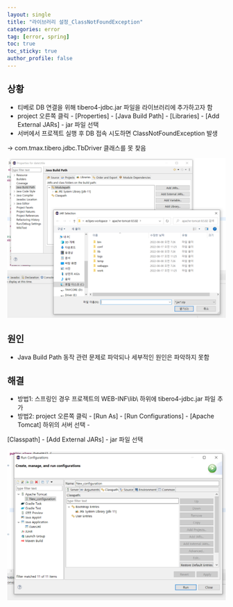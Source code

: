 ```yaml
---
layout: single
title: "라이브러리 설정_ClassNotFoundException"
categories: error
tag: [error, spring]
toc: true
toc_sticky: true
author_profile: false
---
```

## 상황

* 티베로 DB 연결을 위해 tibero4-jdbc.jar 파일을 라이브러리에 추가하고자 함
* project 오른쪽 클릭 - [Properties] - [Java Build Path] - [Libraries] - [Add External JARs] - jar 파일 선택
* 서버에서 프로젝트 실행 후 DB 접속 시도하면 ClassNotFoundException 발생

-> com.tmax.tibero.jdbc.TbDriver 클래스를 못 찾음

<img src="../../images/2022-08-19-라이브러리 설정_ClassNotFoundException/image-20220819093546583.png" alt="image-20220819093546583" style="zoom:80%;" />

 



## 원인

* Java Build Path 동작 관련 문제로 파악되나 세부적인 원인은 파악하지 못함



## 해결

* 방법1: 스프링인 경우 프로젝트의 WEB-INF\lib\ 하위에 tibero4-jdbc.jar 파일 추가
* 방법2: project 오른쪽 클릭 - [Run As] - [Run Configurations] - [Apache Tomcat] 하위의 서버 선택 -

[Classpath] - [Add External JARs] - jar 파일 선택

 <img src="../../images/2022-08-19-라이브러리 설정_ClassNotFoundException/image-20220819094405120.png" alt="image-20220819094405120" style="zoom:80%;" />



